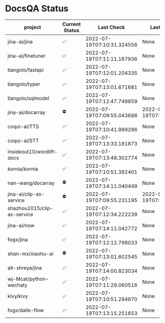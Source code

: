 # DocsQA Status

|          project          |Current Status|        Last Check        |      Last Downtime       |
|---------------------------|--------------|--------------------------|--------------------------|
|jina-ai/jina               |✅            |2022-07-19T07:10:31.324556|None                      |
|jina-ai/finetuner          |✅            |2022-07-19T07:11:11.167936|None                      |
|tiangolo/fastapi           |✅            |2022-07-19T07:12:01.204335|None                      |
|tiangolo/typer             |✅            |2022-07-19T07:13:01.671681|None                      |
|tiangolo/sqlmodel          |✅            |2022-07-19T07:12:47.749859|None                      |
|jina-ai/docarray           |⛔️           |2022-07-19T07:09:55.043688|2022-07-19T07:09:55.043673|
|coqui-ai/TTS               |✅            |2022-07-19T07:10:41.999286|None                      |
|coqui-ai/STT               |✅            |2022-07-19T07:13:33.181873|None                      |
|insideout10/wordlift-docs  |✅            |2022-07-19T07:13:48.302774|None                      |
|kornia/kornia              |✅            |2022-07-19T07:10:51.382401|None                      |
|nan-wang/docarray          |⛔️           |2022-07-19T07:14:11.040449|None                      |
|jina-ai/clip-as-service    |⛔️           |2022-07-19T07:09:55.231195|2022-07-19T07:09:55.231181|
|shazhou2015/clip-as-service|✅            |2022-07-19T07:12:34.222239|None                      |
|jina-ai/now                |✅            |2022-07-19T07:14:11.042772|None                      |
|fogx/jina                  |✅            |2022-07-19T07:12:12.798033|None                      |
|shan-mx/xiaohu-ai          |⛔️           |2022-07-19T07:13:01.602545|None                      |
|alt-shreya/jina            |✅            |2022-07-19T07:14:00.823034|None                      |
|wj-Mcat/python-wechaty     |✅            |2022-07-19T07:11:29.060516|None                      |
|kivy/kivy                  |✅            |2022-07-19T07:10:51.294870|None                      |
|fogx/dalle-flow            |✅            |2022-07-19T07:13:15.251653|None                      |
